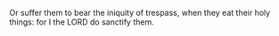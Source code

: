 Or suffer them to bear the iniquity of trespass, when they eat their holy things: for I the LORD do sanctify them.
